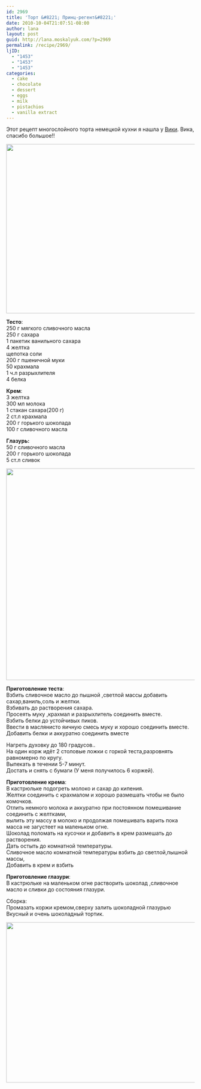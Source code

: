 ```yaml
---
id: 2969
title: 'Торт &#8221; Принц-регент&#8221;'
date: 2010-10-04T21:07:51-08:00
author: lana
layout: post
guid: http://lana.moskalyuk.com/?p=2969
permalink: /recipe/2969/
ljID:
  - "1453"
  - "1453"
  - "1453"
categories:
  - cake
  - chocolate
  - dessert
  - eggs
  - milk
  - pistachios
  - vanilla extract
---
```

Этот рецепт многослойного торта немецкой кухни я нашла у [Вики](http://vitoria.livejournal.com/118302.html#cutid1). Вика, спасибо большое!!

<img loading="lazy" class="alignnone" title="Cake" src="http://farm5.static.flickr.com/4152/5053426624_52229b64c9_z.jpg" alt="" width="640" height="451" /> 

**Тесто**:  
250 г мягкого сливочного масла  
250 г сахара  
1 пакетик ванильного сахара  
4 желтка  
щепотка соли  
200 г пшеничной муки  
50 крахмала  
1 ч.л разрыхлителя  
4 белка

**Крем**:  
3 желтка  
300 мл молока  
1 стакан сахара(200 г)  
2 ст.л крахмала  
200 г горького шоколада  
100 г сливочного масла

**Глазурь:**  
50 г сливочного масла  
200 г горького шоколада  
5 ст.л сливок

<img loading="lazy" class="alignnone" title="cake" src="http://farm5.static.flickr.com/4124/5053417010_c54ee0ab0b_z.jpg" alt="" width="640" height="564" /> 

**Приготовление теста**:  
Взбить сливочное масло до пышной ,светлой массы добавить сахар,ваниль,соль и желтки.  
Взбивать до растворения сахара.  
Просеять муку ,крахмал и разрыхлитель соединить вместе.  
Взбить белки до устойчивых пиков.  
Ввести в маслянисто яичную смесь муку и хорошо соединить вместе.  
Добавить белки и аккуратно соединить вместе

Нагреть духовку до 180 градусов..  
На один корж идёт 2 столовые ложки с горкой теста,разровнять равномерно по кругу.  
Выпекать в течении 5-7 минут.  
Достать и снять с бумаги (У меня получилось 6 коржей).

**Приготовление крема**:  
В кастрюльке подогреть молоко и сахар до кипения.  
Желтки соединить с крахмалом и хорошо размешать чтобы не было комочков.  
Отлить немного молока и аккуратно при постоянном помешивание соединить с желтками,  
вылить эту массу в молоко и продолжая помешивать варить пока масса не загустеет на маленьком огне.  
Шоколад поломать на кусочки и добавить в крем размешать до растворения.  
Дать остыть до комнатной температуры.  
Сливочное масло комнатной температуры взбить до светлой,пышной массы,  
Добавить в крем и взбить

**Приготовление глазури**:  
В кастрюльке на маленьком огне растворить шоколад ,сливочное масло и сливки до состояния глазури.

Сборка:  
Промазать коржи кремом,сверху залить шоколадной глазурью  
Вкусный и очень шоколадный тортик.

<img loading="lazy" class="alignnone" title="cake" src="http://farm5.static.flickr.com/4125/5053423234_4e0679f4a8_z.jpg" alt="" width="640" height="427" />